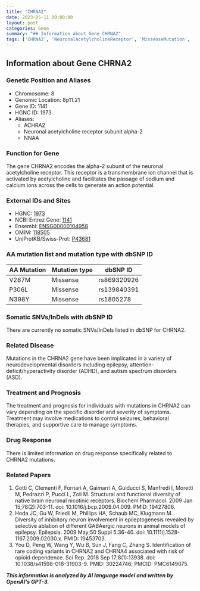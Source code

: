 ```yaml
---
title: "CHRNA2"
date: 2023-05-11 00:00:00
layout: post
categories: Gene
summary: "## Information about Gene CHRNA2"
tags: ['CHRNA2', 'NeuronalAcetylcholineReceptor', 'MissenseMutation', 'NeurodevelopmentalDisorders', 'Epilepsy', 'ADHD', 'AutismSpectrumDisorders', 'DrugResponse']
---
```


## Information about Gene CHRNA2

### Genetic Position and Aliases

* Chromosome: 8
* Genomic Location: 8p11.21
* Gene ID: 1141
* HGNC ID: 1973
* Aliases:     
    - ACHRA2
    - Neuronal acetylcholine receptor subunit alpha-2
    - NNAA

### Function for Gene

The gene CHRNA2 encodes the alpha-2 subunit of the neuronal acetylcholine receptor. This receptor is a transmembrane ion channel that is activated by acetylcholine and facilitates the passage of sodium and calcium ions across the cells to generate an action potential.

### External IDs and Sites

* HGNC: [1973]([Click](https://www.genenames.org/data/gene-symbol-report/#!/hgnc_id/HGNC:1973))
* NCBI Entrez Gene: [1141]([Click](https://www.ncbi.nlm.nih.gov/gene/1141))
* Ensembl: [ENSG00000104958]([Click](https://www.ensembl.org/Homo_sapiens/Gene/Summary?db=core;g=ENSG00000104958;r=8:41674165-41743119))
* OMIM: [118505]([Click](https://www.omim.org/entry/118505))
* UniProtKB/Swiss-Prot: [P43681]([Click](https://www.uniprot.org/uniprot/P43681))

### AA mutation list and mutation type with dbSNP ID

| AA Mutation | Mutation type | dbSNP ID |
| --- | --- | --- |
| V287M | Missense | rs869320926 |
| P306L | Missense | rs139840391 |
| N398Y | Missense | rs1805278 |

### Somatic SNVs/InDels with dbSNP ID

There are currently no somatic SNVs/InDels listed in dbSNP for CHRNA2.

### Related Disease

Mutations in the CHRNA2 gene have been implicated in a variety of neurodevelopmental disorders including epilepsy, attention-deficit/hyperactivity disorder (ADHD), and autism spectrum disorders (ASD).

### Treatment and Prognosis

The treatment and prognosis for individuals with mutations in CHRNA2 can vary depending on the specific disorder and severity of symptoms. Treatment may involve medications to control seizures, behavioral therapies, and supportive care to manage symptoms.

### Drug Response

There is limited information on drug response specifically related to CHRNA2 mutations.

### Related Papers

1. Gotti C, Clementi F, Fornari A, Gaimarri A, Guiducci S, Manfredi I, Moretti M, Pedrazzi P, Pucci L, Zoli M. Structural and functional diversity of native brain neuronal nicotinic receptors. Biochem Pharmacol. 2009 Jan 15;78(2):703-11. doi: 10.1016/j.bcp.2009.04.009. PMID: 19427806.
2. Hoda JC, Gu W, Friedli M, Phillips HA, Schaub MC, Klugmann M. Diversity of inhibitory neuron involvement in epileptogenesis revealed by selective ablation of different GABAergic neurons in animal models of epilepsy. Epilepsia. 2009 May;50 Suppl 5:36-40. doi: 10.1111/j.1528-1167.2009.02030.x. PMID: 19453703.
3. You D, Peng W, Wang Y, Wu B, Sun J, Fang C, Zhang S. Identification of rare coding variants in CHRNA2 and CHRNA4 associated with risk of opioid dependence. Sci Rep. 2018 Sep 17;8(1):13938. doi: 10.1038/s41598-018-31903-9. PMID: 30224746; PMCID: PMC6149075.

**_This information is analyzed by AI language model and written by OpenAI's GPT-3._**